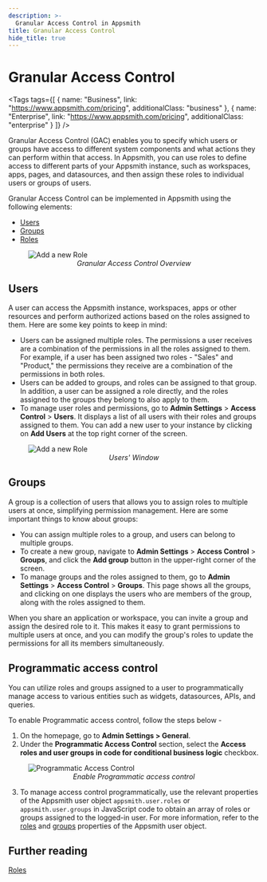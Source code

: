 ```yaml
---
description: >-
  Granular Access Control in Appsmith
title: Granular Access Control
hide_title: true
---
```

<!-- vale off -->

<div className="tag-wrapper">
 <h1>Granular Access Control</h1>

<Tags
tags={[
{ name: "Business", link: "https://www.appsmith.com/pricing", additionalClass: "business" },
{ name: "Enterprise", link: "https://www.appsmith.com/pricing", additionalClass: "enterprise" }
]}
/>

</div>

<!-- vale on -->

Granular Access Control (GAC) enables you to specify which users or groups have access to different system components and what actions they can perform within that access. In Appsmith, you can use roles to define access to different parts of your Appsmith instance, such as workspaces, apps, pages, and datasources, and then assign these roles to individual users or groups of users.

Granular Access Control can be implemented in Appsmith using the following elements:
- [Users](#users)
- [Groups](#groups) 
- [Roles](/advanced-concepts/granular-access-control/roles)


<figure>
  <img src="/img/GAC_overview.jpeg" style= {{width:"700px", height:"auto"}} alt="Add a new Role"/>
  <figcaption align = "center"><i>Granular Access Control Overview</i></figcaption>
</figure>


## Users

A user can access the Appsmith instance, workspaces, apps or other resources and perform authorized actions based on the roles assigned to them. Here are some key points to keep in mind:

- Users can be assigned multiple roles. The permissions a user receives are a combination of the permissions in all the roles assigned to them. For example, if a user has been assigned two roles - "Sales" and "Product," the permissions they receive are a combination of the permissions in both roles.
- Users can be added to groups, and roles can be assigned to that group. In addition, a user can be assigned a role directly, and the roles assigned to the groups they belong to also apply to them.
- To manage user roles and permissions, go to **Admin Settings** > **Access Control** > **Users**. It displays a list of all users with their roles and groups assigned to them. You can add a new user to your instance by clicking on **Add Users** at the top right corner of the screen.

<figure>
  <img src="/img/GAC_users.png" style= {{width:"auto", height:"auto"}} alt="Add a new Role"/>
  <figcaption align = "center"><i>Users' Window</i></figcaption>
</figure>



## Groups

A group is a collection of users that allows you to assign roles to multiple users at once, simplifying permission management. Here are some important things to know about groups:

- You can assign multiple roles to a group, and users can belong to multiple groups.
- To create a new group, navigate to **Admin Settings** > **Access Control** > **Groups**, and click the **Add group** button in the upper-right corner of the screen.
- To manage groups and the roles assigned to them, go to **Admin Settings** > **Access Control** > **Groups**. This page shows all the groups, and clicking on one displays the users who are members of the group, along with the roles assigned to them.

When you share an application or workspace, you can invite a group and assign the desired role to it. This makes it easy to grant permissions to multiple users at once, and you can modify the group's roles to update the permissions for all its members simultaneously.


## Programmatic access control

You can utilize roles and groups assigned to a user to programmatically manage access to various entities such as widgets, datasources, APIs, and queries. 

To enable Programmatic access control, follow the steps below - 

1. On the homepage, go to **Admin Settings > General**.
2. Under the **Programmatic Access Control** section, select the **Access roles and user groups in code for conditional business logic** checkbox. 

<figure>
  <img src="/img/Enable_programmatic-access-control.png" style= {{width:"700px", height:"auto"}} alt="Programmatic Access Control"/>
  <figcaption align = "center"><i>Enable Programmatic access control</i></figcaption>
</figure>

3. To manage access control programmatically, use the relevant properties of the Appsmith user object `appsmith.user.roles` or  `appsmith.user.groups` in JavaScript code to obtain an array of roles or groups assigned to the logged-in user. For more information, refer to the [roles](/reference/appsmith-framework/context-object#roles) and [groups](/reference/appsmith-framework/context-object#groups) properties of the Appsmith user object.

## Further reading

[Roles](/advanced-concepts/granular-access-control/roles)